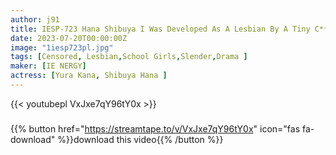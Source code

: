 ```yaml
---
author: j91
title: IESP-723 Hana Shibuya I Was Developed As A Lesbian By A Tiny C*******d Friend With A Height Difference Of 40 Centimeters
date: 2023-07-20T00:00:00Z
image: "1iesp723pl.jpg"
tags: [Censored, Lesbian,School Girls,Slender,Drama	]
maker: [IE NERGY]
actress: [Yura Kana, Shibuya Hana ]
---
```



{{< youtubepl VxJxe7qY96tY0x >}}
###

{{% button href="https://streamtape.to/v/VxJxe7qY96tY0x" icon="fas fa-download" %}}download this video{{% /button %}}
